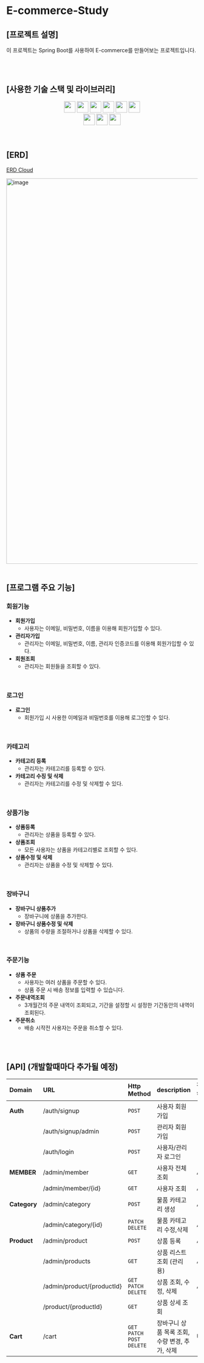 # E-commerce-Study

## [프로젝트 설명]

이 프로젝트는 Spring Boot를 사용하여 E-commerce를 만들어보는 프로젝트입니다.

<br/>
<br/>

## [사용한 기술 스택 및 라이브러리]
<div align="center"> 
<img height="30" src="https://img.shields.io/badge/Spring%20Boot-6DB33F?style=flat-square&logo=Spring%20Boot&logoColor=white"/>
<img height="30" src="https://img.shields.io/badge/Spring%20Security-6DB33F?style=flat-square&logo=Spring%20Security&logoColor=white"/>
<img height="30" src="https://img.shields.io/badge/Java-007396?style=flat-square&logo=java&logoColor=white"/>
<img height="30" src="https://img.shields.io/badge/JWT-000000?style=flat-square&logo=JSON%20Web%20Tokens&logoColor=white"/>
<img height="30" src="https://img.shields.io/badge/Hibernate-59666C?style=flat-square&logo=Hibernate&logoColor=white"/>
<img height="30" src="https://img.shields.io/badge/JPA-007396?style=flat-square&logo=JPA&logoColor=white"/>
<br/>
<img height="30" src="https://img.shields.io/badge/Git-F05032?style=flat-square&logo=git&logoColor=white"/>
<img height="30" src="https://img.shields.io/badge/Postman-FF6C37?style=flat-square&logo=Postman&logoColor=white"/>
<img height="30" src="https://img.shields.io/badge/GitHub-black?style=flat-square&logo=GitHub&logoColor=white"/>
</div>

<br/>
<br/>

## [ERD]
[ERD Cloud](https://www.erdcloud.com/d/ydWfKvowAFNPdALg7)

<img width="1015" alt="image" src="https://github.com/user-attachments/assets/5e2519eb-7219-42fd-9b94-c744e950bffa">





<br/>
<br/>

## [프로그램 주요 기능]

### 회원기능
- **회원가입**
  - 사용자는 이메일, 비밀번호, 이름을 이용해 회원가입할 수 있다. <!-- 휴대폰,주소 추가 -->
- **관리자가입**
  - 관리자는 이메일, 비밀번호, 이름, 관리자 인증코드를 이용해 회원가입할 수 있다.
- **회원조회**
  - 관리자는 회원들을 조회할 수 있다.
<!-- - **회원수정** -->
<!-- - 사용자는 휴대폰번호, 집주소를 언제든지 변경 가능하다. -->
<br/>

### 로그인
- **로그인**
  - 회원가입 시 사용한 이메일과 비밀번호를 이용해 로그인할 수 있다.
    
<br/>

### 카테고리
- **카테고리 등록**
  - 관리자는 카테고리를 등록할 수 있다.
- **카테고리 수징 및 삭제**
  - 관리자는 카테고리를 수정 및 삭제할 수 있다.
<br/>

### 상품기능
- **상품등록**
  - 관리자는 상품을 등록할 수 있다.
- **상품조회**
  - 모든 사용자는 상품을 카테고리별로 조회할 수 있다. <!-- 상세정보 포함 -->
- **상품수정 및 삭제**
  - 관리자는 상품을 수정 및 삭제할 수 있다.
 <!-- - 주문량이 많은 상품을 보여줄 수 있다. -->
<br/>

### 장바구니
- **장바구니 상품추가**
  - 장바구니에 상품을 추가한다.
- **장바구니 상품수정 및 삭제**
  - 상품의 수량을 조절하거나 상품을 삭제할 수 있다.
<br/>

### 주문기능
- **상품 주문**
  - 사용자는 여러 상품을 주문할 수 있다.
  - 상품 주문 시 배송 정보를 입력할 수 있습니다.
- **주문내역조회**
  - 3개월간의 주문 내역이 조회되고, 기간을 설정할 시 설정한 기간동안의 내역이 조회된다.
- **주문취소**
  - 배송 시작전 사용자는 주문을 취소할 수 있다.
 


<br/>
<br/>


## [API] (개발할때마다 추가될 예정)

| Domain       | URL                                                                          | Http Method | description   | 접근 권한 |
|:-------------|:-----------------------------------------------------------------------------|:------------|:--------------|:------|
| **Auth**     | /auth/signup                                                                  | `POST`      | 사용자 회원가입      | -     |
|              | /auth/signup/admin                                                            | `POST`      | 관리자 회원가입      | -     |
|              | /auth/login                                                                   | `POST`      | 사용자/관리자 로그인   | -     |
| **MEMBER**   | /admin/member                                                                 | `GET`       | 사용자 전체 조회     | ADMIN |
|              | /admin/member/{id}                                                            | `GET`       | 사용자 조회        | ADMIN |
| **Category** | /admin/category                                                               | `POST`      | 물품 카테고리 생성    | ADMIN |
|              | /admin/category/{id}                                                          | `PATCH` `DELETE`    | 물품 카테고리 수정,삭제    | ADMIN |
| **Product**  | /admin/product                                                               | `POST`              | 상품 등록                 | ADMIN |
|              | /admin/products                                                              | `GET`              | 상품 리스트 조회 (관리용)   | ADMIN |
|              | /admin/product/{productId}                                                   | `GET` `PATCH` `DELETE`  | 상품 조회, 수정, 삭제  | ADMIN |
|              | /product/{productId}                                                         | `GET`                    | 상품 상세 조회          | -     |
| **Cart**     | /cart                                                                        | `GET` `PATCH` `POST` `DELETE` | 장바구니 상품 목록 조회, 수량 변경, 추가, 삭제 | USER  |

<!--
| **Product** | /product/list/{categoryId}                                                 | `GET`                       | 카테고리 별 상품 목록 조회   | -     |
|             | /product/best-list                                                         | `GET`                       | 베스트 상품 목록 조회      | -     |
|             | /product/{productId}                                                       | `GET`                       | 상품 상세 조회          | -     |
|             | /admin/product?productId={productId}&soldout={soldOutStatus}               | `PUT`                       | 상품 품절 여부 수정       | ADMIN |
|             | /admin/option/{optionId}                                                   | `GET` `PUT` `POST` `DELETE` | 상품 옵션 CRUD        | ADMIN |
|             | /admin/category/{categoryId}                                               | `GET` `PUT` `POST` `DELETE` | 상품 카테고리 CRUD      | ADMIN |
|             | /admin/option-category                                                     | `GET` `PUT` `POST` `DELETE` | 옵션 카테고리 CRUD      | ADMIN |
| **Order**   | /auth/pay/list?viewType={viewType}&startDate={startDate}&endDate={endDate} | `GET`                       | 구매 내역 조회          | USER  |
|             | /auth/order/elapsed-time/{orderId}                                         | `GET`                       | 주문 경과 시간 조회       | USER  |
|             | /auth/order/cancel/{orderId}                                               | `PATCH`                     | 주문 취소             | USER  |
|             | /admin/order/status/{orderId}                                              | `PATCH`                     | 주문 상태 변경          | ADMIN |
|             | /admin/order/receipt-status/{orderId}                                      | `PATCH`                     | 주문 수락 또는 거절       | ADMIN |
| **Cart**    | /auth/cart                                                                 | `GET`                       | 장바구니 상품 목록 조회     | USER  |
|             | /auth/cart/save                                                            | `POST`                      | 장바구니 상품 추가        | USER  |
|             | /auth/cart                                                                 | `POST` `DELETE`             | 장바구니 상품 수량 변경, 삭제 | USER  |
|             | /auth/pay                                                                  | `PUT`                       | 장바구니 전체 결제        | USER  |
| **Review**  | /auth/review                                                               | `POST`                      | 리뷰 등록             | USER  |
-->
<br/>
